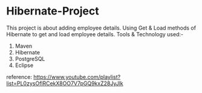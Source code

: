 # Hibernate-Project

This project is about adding employee details. Using Get & Load methods of Hibernate to get and load employee details.
Tools & Technology used:-
1. Maven
2. Hibernate
3. PostgreSQL
4. Eclipse

reference: https://www.youtube.com/playlist?list=PL0zysOflRCekX8OO7V7pGQ9kxZ28JyJlk
